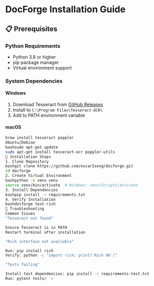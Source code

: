 # DocForge Installation Guide

## 📋 Prerequisites

### Python Requirements
- Python 3.8 or higher
- pip package manager
- Virtual environment support

### System Dependencies

#### Windows
1. Download Tesseract from [GitHub Releases](https://github.com/tesseract-ocr/tesseract)
2. Install to `C:\Program Files\Tesseract-OCR\`
3. Add to PATH environment variable

#### macOS
```bash
brew install tesseract poppler
Ubuntu/Debian
bashsudo apt-get update
sudo apt-get install tesseract-ocr poppler-utils
🚀 Installation Steps
1. Clone Repository
bashgit clone https://github.com/oscar2song/docforge.git
cd docforge
2. Create Virtual Environment
bashpython -m venv venv
source venv/bin/activate  # Windows: venv\Scripts\activate
3. Install Dependencies
bashpip install -r requirements.txt
4. Verify Installation
bashdocforge test-rich
🔧 Troubleshooting
Common Issues
"Tesseract not found"

Ensure Tesseract is in PATH
Restart terminal after installation

"Rich interface not available"

Run: pip install rich
Verify: python -c "import rich; print('Rich OK')"

"Tests failing"

Install test dependencies: pip install -r requirements-test.txt
Run: pytest tests/ -v

